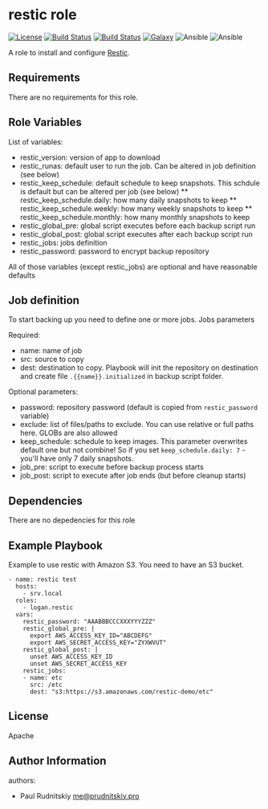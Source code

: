 restic role
=========
[![License](https://img.shields.io/badge/license-Apache-green.svg?style=flat)](https://raw.githubusercontent.com/lean-delivery/ansible-role-restic/master/LICENSE)
[![Build Status](https://travis-ci.org/lean-delivery/ansible-role-restic.svg?branch=master)](https://travis-ci.org/lean-delivery/ansible-role-restic)
[![Build Status](https://gitlab.com/lean-delivery/ansible-role-restic/badges/master/pipeline.svg)](https://gitlab.com/lean-delivery/ansible-role-restic/pipelines)
[![Galaxy](https://img.shields.io/badge/galaxy-lean__delivery.restic-blue.svg)](https://galaxy.ansible.com/lean_delivery/restic)
![Ansible](https://img.shields.io/ansible/role/d/role_id.svg)
![Ansible](https://img.shields.io/badge/dynamic/json.svg?label=min_ansible_version&url=https%3A%2F%2Fgalaxy.ansible.com%2Fapi%2Fv1%2Froles%2Frole_id%2F&query=$.min_ansible_version)

A role to install and configure [Restic](https://restic.readthedocs.io/en/latest/index.html).

Requirements
------------

There are no requirements for this role.

Role Variables
--------------

List of variables:
* restic_version: version of app to download
* restic_runas: default user to run the job. Can be altered in job definition (see below)
* restic_keep_schedule: default schedule to keep snapshots. This schdule is default but can be altered per job (see below)
** restic_keep_schedule.daily: how many daily snapshots to keep
** restic_keep_schedule.weekly: how many weekly snapshots to keep
** restic_keep_schedule.monthly: how many monthly snapshots to keep
* restic_global_pre: global script executes before each backup script run
* restic_global_post: global script executes after each backup script run
* restic_jobs: jobs definition
* restic_password: password to encrypt backup repository

All of those variables (except restic_jobs) are optional and have reasonable defaults

Job definition
--------------

To start backing up you need to define one or more jobs. Jobs parameters

Required:
* name: name of job
* src: source to copy
* dest: destination to copy. Playbook will init the repository on destination and create file `.{{name}}.initialized` in backup script folder.

Optional parameters:
* password: repository password (default is copied from `restic_password` variable)
* exclude: list of files/paths to exclude. You can use relative or full paths here. GLOBs are also allowed
* keep_schedule: schedule to keep images. This parameter overwrites default one but not combine! So if you set `keep_schedule.daily: 7` - you'll have only 7 daily snapshots.
* job_pre: script to execute before backup process starts
* job_post: script to execute after job ends (but before cleanup starts)

Dependencies
------------

There are no depedencies for this role

Example Playbook
----------------

Example to use restic with Amazon S3. You need to have an S3 bucket.

    - name: restic test
      hosts:
        - srv.local
      roles:
        - logan.restic
      vars:
        restic_password: "AAABBBCCCXXXYYYZZZ"
        restic_global_pre: |
          export AWS_ACCESS_KEY_ID="ABCDEFG"
          export AWS_SECRET_ACCESS_KEY="ZYXWVUT"
        restic_global_post: |
          unset AWS_ACCESS_KEY_ID
          unset AWS_SECRET_ACCESS_KEY
        restic_jobs:
        - name: etc
          src: /etc
          dest: "s3:https://s3.amazonaws.com/restic-demo/etc"

License
-------
Apache

Author Information
------------------

authors:
  - Paul Rudnitskiy <me@prudnitskiy.pro>
